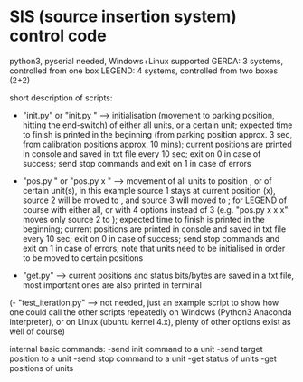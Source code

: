 # SIS (source insertion system) control code
python3, pyserial needed, Windows+Linux supported
GERDA: 3 systems, controlled from one box
LEGEND: 4 systems, controlled from two boxes (2+2)



short description of scripts:


- "init.py" or "init.py <unit no.>" --> initialisation (movement to parking position, hitting the end-switch)
of either all units, or a certain unit;
expected time to finish is printed in the beginning 
(from parking position approx. 3 sec, from calibration positions approx. 10 mins);
current positions are printed in console and saved in txt file every 10 sec;
exit on 0 in case of success;
send stop commands and exit on 1 in case of errors

- "pos.py <value>" or "pos.py x <value2> <value3>" --> movement of all units to position <value>, or of certain unit(s),
in this example source 1 stays at current position (x), source 2 will be moved to <value2>, and source 3 will moved to <value3>;
for LEGEND of course with either all, or with 4 options instead of 3
(e.g. "pos.py x <value2> x x" moves only source 2 to <value2>);
expected time to finish is printed in the beginning;
current positions are printed in console and saved in txt file every 10 sec;
exit on 0 in case of success;
send stop commands and exit on 1 in case of errors;
note that units need to be initialised in order to be moved to certain positions

- "get.py" --> current positions and status bits/bytes are saved in a txt file,
most important ones are also printed in terminal

(- "test_iteration.py" --> not needed, just an example script to show how one could call the other scripts repeatedly on Windows
(Python3 Anaconda interpreter), or on Linux (ubuntu kernel 4.x), plenty of other options exist as well of course)



internal basic commands:
-send init command to a unit
-send target position to a unit
-send stop command to a unit
-get status of units
-get positions of units
